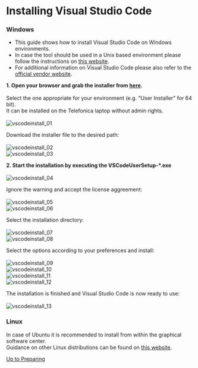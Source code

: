 # Installing Visual Studio Code

### Windows

* This guide shows how to install Visual Studio Code on Windows environments. 
* In case the tool should be used in a Unix based environment please follow the instructions on [this website](https://code.visualstudio.com/docs/setup/linux).
* For additional information on Visual Studio Code please also refer to the [official vendor website](https://code.visualstudio.com/docs/supporting/faq).
	
  
**1. Open your browser and grab the installer from [here](https://code.visualstudio.com/download). <br><br>**
Select the one appropriate for your environment (e.g. "User Installer" for 64 bit). <br>
It can be installed on the Telefonica laptop without admin rights. <br><br>
![vscodeinstall_01](https://user-images.githubusercontent.com/57349523/151799917-28882154-78cc-4152-af05-cdb5abf648ea.jpg)

Download the installer file to the desired path:<br><br>
![vscodeinstall_02](https://user-images.githubusercontent.com/57349523/151799937-1d5859a8-522c-4d50-bb44-8034304d8ccd.jpg) <br>
![vscodeinstall_03](https://user-images.githubusercontent.com/57349523/151799939-3a878369-fe04-402b-902d-9eba13d00f33.jpg) <br>

**2. Start the installation by executing the VSCodeUserSetup-*.exe <br><br>** 
![vscodeinstall_04](https://user-images.githubusercontent.com/57349523/151799943-bc68df72-429c-4238-83a9-a78db9c7be8e.jpg) <br>

Ignore the warning and accept the license aggreement: <br><br>
![vscodeinstall_05](https://user-images.githubusercontent.com/57349523/151799944-5f197217-bd0c-418d-b818-e4f10477d219.jpg) <br>
![vscodeinstall_06](https://user-images.githubusercontent.com/57349523/151799946-d035f56e-ddb1-46e1-9557-a07b0159fd06.jpg) <br>

Select the installation directory: <br><br>
![vscodeinstall_07](https://user-images.githubusercontent.com/57349523/151799949-8433884d-f24e-44dd-82e5-fb78077f75b7.jpg) <br>
![vscodeinstall_08](https://user-images.githubusercontent.com/57349523/151799953-3d4c9d7c-b466-4caf-a395-b246b72203bc.jpg) <br>

Select the options according to your preferences and install: <br><br>
![vscodeinstall_09](https://user-images.githubusercontent.com/57349523/151799954-728fc474-a2fd-4949-8311-042c8de61e42.jpg) <br>
![vscodeinstall_10](https://user-images.githubusercontent.com/57349523/151799955-9addde80-bf85-4c1a-96e4-27916d9d3e3f.jpg) <br>
![vscodeinstall_11](https://user-images.githubusercontent.com/57349523/151802207-3746f187-761a-4d1e-9c08-c75bb11ed221.jpg) <br>
![vscodeinstall_12](https://user-images.githubusercontent.com/57349523/151799958-51b01d92-5203-476b-8a61-c764bb294e8d.jpg) <br>

The installation is finished and Visual Studio Code is now ready to use: <br><br>
![vscodeinstall_13](https://user-images.githubusercontent.com/57349523/151799960-28c17da8-24f4-4ea9-ad6e-a244f7e79e10.jpg) <br>

### Linux

In case of Ubuntu it is recommended to install from within the graphical software center.  
Guidance on other Linux distributions can be found on [this website](https://code.visualstudio.com/docs/setup/linux).

[Up to Preparing](../PreparingSpecifying.md)

